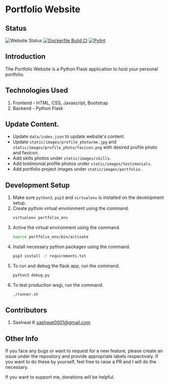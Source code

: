 # Portfolio Website

## Status
![Website Status](https://img.shields.io/website?url=https%3A%2F%2Fsashwat.in)
[![Dockerfile Build CI](https://github.com/sashuu69/portfolio-website/actions/workflows/docker-image.yml/badge.svg?branch=main)](https://github.com/sashuu69/portfolio-website/actions/workflows/docker-image.yml)
[![Pylint](https://github.com/sashuu69/portfolio-website/actions/workflows/pylint.yml/badge.svg?branch=main)](https://github.com/sashuu69/portfolio-website/actions/workflows/pylint.yml)

## Introduction

The Portfolio Website is a Python Flask application to host your personal portfolio.

## Technologies Used

1. Frontend - HTML, CSS, Javascript, Bootstrap
2. Backend - Python Flask

## Update Content.

* Update `data/index.json` to update website's content.
* Update `static/images/profile_photo/me.jpg` and `static/images/profile_photo/favicon.png` with desired profile photo and favicon.
* Add skills photos under `static/images/skills`.
* Add testimonial profile photos under `static/images/testimonials`.
* Add portfolio project images under `static/images/portfolio`.

## Development Setup

1. Make sure `python3`, `pip3` and `virtualenv` is installed on the development setup.
2. Create python virtual environment using the command.
    ```bash
    virtualenv portfolio_env
    ```
3. Active the virtual environment using the command. 
    ```bash
    source portfolio_env/bin/activate
    ```
4. Install necessary python packages using the command. 
    ```bash
    pip3 install -r requirements.txt
    ```
5. To run and debug the flask app, run the command. 
    ```bash
    python3 debug.py
    ```
6. To test production wsgi, run the command.
    ```bash
    ./runner.sh
    ```

## Contributors

1. Sashwat K <sashwat0001@gmail.com>

## Other Info

If you face any bugs or want to request for a new feature, please create an issue under the repository and provide appropriate labels respectively. If you want to do these by yourself, feel free to raise a PR and I will do the necessary.

If you want to support me, donations will be helpful.
